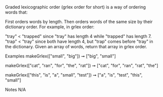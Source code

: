 Graded lexicographic order (grlex order for short) is a way of ordering words that:

First orders words by length.
Then orders words of the same size by their dictionary order.
For example, in grlex order:

"tray" < "trapped" since "tray" has length 4 while "trapped" has length 7.
"trap" < "tray" since both have length 4, but "trap" comes before "tray" in the dictionary.
Given an array of words, return that array in grlex order.

Examples
makeGrlex(["small", "big"]) ➞ ["big", "small"]

makeGrlex(["cat", "ran", "for", "the", "rat"]) ➞ ["cat", "for", "ran", "rat", "the"]

makeGrlex(["this", "is", "a", "small", "test"]) ➞ ["a", "is", "test", "this", "small"]

Notes
N/A